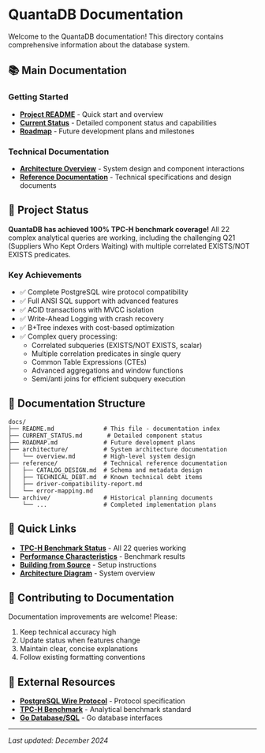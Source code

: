 # QuantaDB Documentation

Welcome to the QuantaDB documentation! This directory contains comprehensive information about the database system.

## 📚 Main Documentation

### Getting Started
- **[Project README](../README.md)** - Quick start and overview
- **[Current Status](CURRENT_STATUS.md)** - Detailed component status and capabilities
- **[Roadmap](ROADMAP.md)** - Future development plans and milestones

### Technical Documentation
- **[Architecture Overview](architecture/overview.md)** - System design and component interactions
- **[Reference Documentation](reference/)** - Technical specifications and design documents

## 🎯 Project Status

**QuantaDB has achieved 100% TPC-H benchmark coverage!** All 22 complex analytical queries are working, including the challenging Q21 (Suppliers Who Kept Orders Waiting) with multiple correlated EXISTS/NOT EXISTS predicates.

### Key Achievements
- ✅ Complete PostgreSQL wire protocol compatibility
- ✅ Full ANSI SQL support with advanced features
- ✅ ACID transactions with MVCC isolation
- ✅ Write-Ahead Logging with crash recovery
- ✅ B+Tree indexes with cost-based optimization
- ✅ Complex query processing:
  - Correlated subqueries (EXISTS/NOT EXISTS, scalar)
  - Multiple correlation predicates in single query
  - Common Table Expressions (CTEs)
  - Advanced aggregations and window functions
  - Semi/anti joins for efficient subquery execution

## 📖 Documentation Structure

```
docs/
├── README.md              # This file - documentation index
├── CURRENT_STATUS.md       # Detailed component status
├── ROADMAP.md             # Future development plans
├── architecture/          # System architecture documentation
│   └── overview.md        # High-level system design
├── reference/             # Technical reference documentation
│   ├── CATALOG_DESIGN.md  # Schema and metadata design
│   ├── TECHNICAL_DEBT.md  # Known technical debt items
│   ├── driver-compatibility-report.md
│   └── error-mapping.md
└── archive/               # Historical planning documents
    └── ...                # Completed implementation plans
```

## 🚀 Quick Links

- **[TPC-H Benchmark Status](CURRENT_STATUS.md#tpc-h-progress)** - All 22 queries working
- **[Performance Characteristics](../README.md#performance--benchmarks)** - Benchmark results
- **[Building from Source](../README.md#building-from-source)** - Setup instructions
- **[Architecture Diagram](CURRENT_STATUS.md#architecture-overview)** - System overview

## 📝 Contributing to Documentation

Documentation improvements are welcome! Please:

1. Keep technical accuracy high
2. Update status when features change
3. Maintain clear, concise explanations
4. Follow existing formatting conventions

## 🔗 External Resources

- **[PostgreSQL Wire Protocol](https://www.postgresql.org/docs/current/protocol.html)** - Protocol specification
- **[TPC-H Benchmark](http://www.tpc.org/tpch/)** - Analytical benchmark standard
- **[Go Database/SQL](https://pkg.go.dev/database/sql)** - Go database interfaces

---

*Last updated: December 2024*